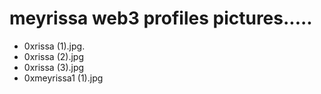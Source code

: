 # meyrissa web3 profiles pictures.....
- 0xrissa (1).jpg.
- 0xrissa (2).jpg
- 0xrissa (3).jpg
- 0xmeyrissa1 (1).jpg
